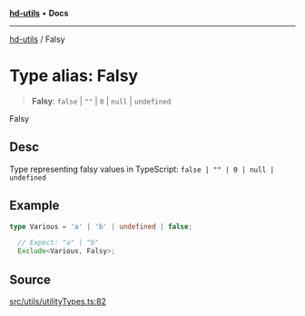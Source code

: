 [**hd-utils**](../README.md) • **Docs**

***

[hd-utils](../globals.md) / Falsy

# Type alias: Falsy

> **Falsy**: `false` \| `""` \| `0` \| `null` \| `undefined`

Falsy

## Desc

Type representing falsy values in TypeScript: `false | "" | 0 | null | undefined`

## Example

```ts
type Various = 'a' | 'b' | undefined | false;

  // Expect: "a" | "b"
  Exclude<Various, Falsy>;
```

## Source

[src/utils/utilityTypes.ts:82](https://github.com/AhmadHddad/h-utils/blob/f7bb9ae71f981ffef49079271b9540862594b7e6/src/utils/utilityTypes.ts#L82)

